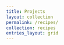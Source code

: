 ```yaml
---
title: Projects
layout: collection
permalink: /recipes/
collection: recipes
entries_layout: grid
---
```

